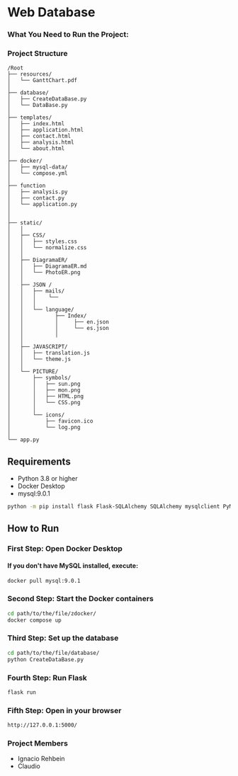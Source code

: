 # Web Database

### What You Need to Run the Project:

### Project Structure

```plaintext
/Root
├── resources/
│   └── GanttChart.pdf
│
├── database/  
│   ├── CreateDataBase.py
│   └── DataBase.py
│
├── templates/
│   ├── index.html
│   ├── application.html 
│   ├── contact.html
│   ├── analysis.html
│   └── about.html
│
├── docker/
│   ├── mysql-data/
│   └── compose.yml
│
├── function
│   ├── analysis.py
│   ├── contact.py
│   └── application.py
│
│
├── static/
│   │
│   ├── CSS/
│   │   ├── styles.css
│   │   └── normalize.css
│   │
│   ├── DiagramaER/
│   │   ├── DiagramaER.md
│   │   └── PhotoER.png
│   │
│   ├── JSON /
│   │   ├── mails/
│   │   │    └──
│   │   │
│   │   └── language/
│   │          ├── Index/
│   │          │     ├── en.json
│   │          │     └── es.json
│   │          │
│   │   
│   ├── JAVASCRIPT/
│   │   ├── translation.js
│   │   └── theme.js
│   │
│   └── PICTURE/
│       ├── symbols/
│       │   ├── sun.png
│       │   ├── mon.png
│       │   ├── HTML.png
│       │   └── CSS.png
│       │
│       └── icons/
│           ├── favicon.ico
│           └── log.png
│
└── app.py
```

## Requirements
* Python 3.8 or higher
* Docker Desktop
* mysql:9.0.1

```bash
python -m pip install flask Flask-SQLAlchemy SQLAlchemy mysqlclient PyMySQL
```

## How to Run

### First Step: Open Docker Desktop

#### If you don't have MySQL installed, execute:
```bash
docker pull mysql:9.0.1
```

### Second Step: Start the Docker containers
```bash
cd path/to/the/file/zdocker/
docker compose up
```

### Third Step: Set up the database
```bash
cd path/to/the/file/database/
python CreateDataBase.py
```

### Fourth Step: Run Flask
```bash
flask run
```

### Fifth Step: Open in your browser
```bash
http://127.0.0.1:5000/
```

### Project Members
* Ignacio Rehbein
* Claudio
